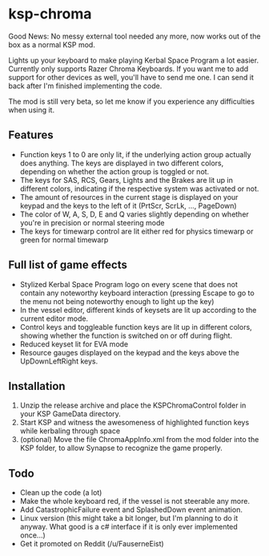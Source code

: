 # ksp-chroma

Good News: No messy external tool needed any more, now works out of the box as a normal KSP mod.

Lights up your keyboard to make playing Kerbal Space Program a lot easier. Currently only supports Razer Chroma Keyboards. If you want me to add support for other devices as well, you'll have to send me one. I can send it back after I'm finished implementing the code.

The mod is still very beta, so let me know if you experience any difficulties when using it.

## Features

- Function keys 1 to 0 are only lit, if the underlying action group actually does anything. The keys are displayed in two different colors, depending on whether the action group is toggled or not.
- The keys for SAS, RCS, Gears, Lights and the Brakes are lit up in different colors, indicating if the respective system was activated or not.
- The amount of resources in the current stage is displayed on your keypad and the keys to the left of it (PrtScr, ScrLk, ..., PageDown)
- The color of W, A, S, D, E and Q varies slightly depending on whether you're in precision or normal steering mode
- The keys for timewarp control are lit either red for physics timewarp or green for normal timewarp

## Full list of game effects

- Stylized Kerbal Space Program logo on every scene that does not contain any noteworthy keyboard interaction (pressing Escape to go to the menu not being noteworthy enough to light up the key)
- In the vessel editor, different kinds of keysets are lit up according to the current editor mode.
- Control keys and toggleable function keys are lit up in different colors, showing whether the function is switched on or off during flight.
- Reduced keyset lit for EVA mode
- Resource gauges displayed on the keypad and the keys above the UpDownLeftRight keys.

## Installation

1. Unzip the release archive and place the KSPChromaControl folder in your KSP GameData directory.
2. Start KSP and witness the awesomeness of highlighted function keys while kerbaling through space
3. (optional) Move the file ChromaAppInfo.xml from the mod folder into the KSP folder, to allow Synapse to recognize the game properly.
 
## Todo

- Clean up the code (a lot)
- Make the whole keyboard red, if the vessel is not steerable any more.
- Add CatastrophicFailure event and SplashedDown event animation.
- Linux version (this might take a bit longer, but I'm planning to do it anyway. What good is a c# interface if it is only ever implemented once...)
- Get it promoted on Reddit (/u/FauserneEist)
